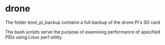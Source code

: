 # drone

The folder boot_pi_backup contains a full backup of the drone Pi's SD card

The bash scripts serve the purpose of examining performance of specified PIDs using Linux perf utility
